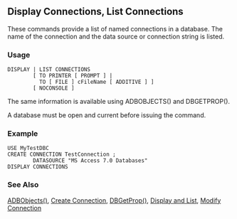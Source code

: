 ## Display Connections, List Connections

These commands provide a list of named connections in a database. The name of the connection and the data source or connection string is listed.

### Usage

```foxpro
DISPLAY | LIST CONNECTIONS
        [ TO PRINTER [ PROMPT ] |
          TO [ FILE ] cFileName [ ADDITIVE ] ]
        [ NOCONSOLE ]
```

The same information is available using ADBOBJECTS() and DBGETPROP(). 

A database must be open and current before issuing the command.

### Example

```foxpro
USE MyTestDBC
CREATE CONNECTION TestConnection ;
        DATASOURCE "MS Access 7.0 Databases"
DISPLAY CONNECTIONS
```
### See Also

[ADBObjects()](s4g284.md), [Create Connection](s4g344.md), [DBGetProp()](s4g350.md), [Display and List](s4g303.md), [Modify Connection](s4g344.md)